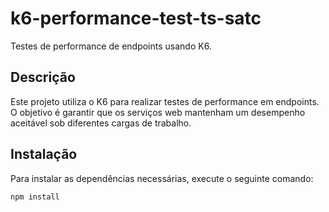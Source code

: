 # k6-performance-test-ts-satc

Testes de performance de endpoints usando K6.

## Descrição

Este projeto utiliza o K6 para realizar testes de performance em endpoints. O objetivo é garantir que os serviços web mantenham um desempenho aceitável sob diferentes cargas de trabalho.

## Instalação

Para instalar as dependências necessárias, execute o seguinte comando:

```sh
npm install